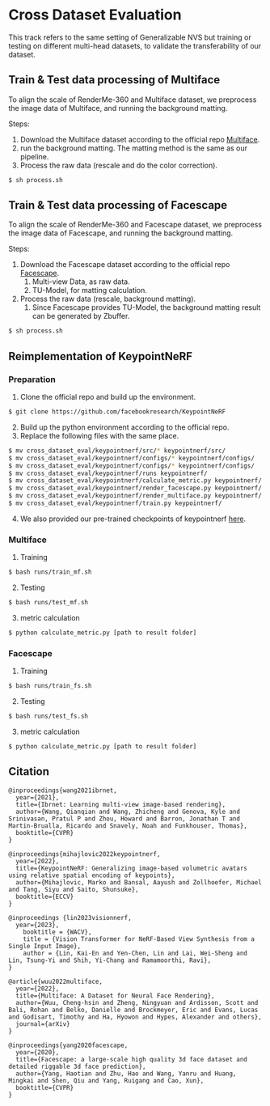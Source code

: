 # Cross Dataset Evaluation

This track refers to the same setting of Generalizable NVS but training or testing on different multi-head datasets, to validate the transferability of our dataset.


## Train & Test data processing of Multiface
To align the scale of RenderMe-360 and Multiface dataset, we preprocess the image data of Multiface, and running the background matting.

Steps:
1. Download the Multiface dataset according to the official repo [Multiface](https://github.com/facebookresearch/multiface).
2. run the background matting. The matting method is the same as our pipeline.
3. Process the raw data (rescale and do the color correction).
```sh
$ sh process.sh
```

## Train & Test data processing of Facescape
To align the scale of RenderMe-360 and Facescape dataset, we preprocess the image data of Facescape, and running the background matting.

Steps:
1. Download the Facescape dataset according to the official repo [Facescape](https://facescape.nju.edu.cn/Page_Download/).
   1. Multi-view Data, as raw data.
   2. TU-Model, for matting calculation.
2. Process the raw data (rescale, background matting).
   1. Since Facescape provides TU-Model, the background matting result can be generated by Zbuffer.
```sh
$ sh process.sh
```

## Reimplementation of KeypointNeRF

### Preparation

1. Clone the official repo and build up the environment.
```sh
$ git clone https://github.com/facebookresearch/KeypointNeRF
```
2. Build up the python environment according to the official repo.
3. Replace the following files with the same place. 
```sh
$ mv cross_dataset_eval/keypointnerf/src/* keypointnerf/src/
$ mv cross_dataset_eval/keypointnerf/configs/* keypointnerf/configs/
$ mv cross_dataset_eval/keypointnerf/configs/* keypointnerf/configs/
$ mv cross_dataset_eval/keypointnerf/runs keypointnerf/
$ mv cross_dataset_eval/keypointnerf/calculate_metric.py keypointnerf/
$ mv cross_dataset_eval/keypointnerf/render_facescape.py keypointnerf/
$ mv cross_dataset_eval/keypointnerf/render_multiface.py keypointnerf/
$ mv cross_dataset_eval/keypointnerf/train.py keypointnerf/
```
4. We also provided our pre-trained checkpoints of keypointnerf [here](https://drive.google.com/drive/folders/16I1YUafmA36eHUJg2bBiCknxCyoDCRMV?usp=sharing).

### Multiface

1. Training
```sh
$ bash runs/train_mf.sh
```

2. Testing
```sh
$ bash runs/test_mf.sh
```

3. metric calculation
```sh
$ python calculate_metric.py [path to result folder]
```

### Facescape

1. Training
```sh
$ bash runs/train_fs.sh
```

2. Testing
```sh
$ bash runs/test_fs.sh
```

3. metric calculation
```sh
$ python calculate_metric.py [path to result folder]
```

## Citation

```
@inproceedings{wang2021ibrnet,
  year={2021},
  title={Ibrnet: Learning multi-view image-based rendering},
  author={Wang, Qianqian and Wang, Zhicheng and Genova, Kyle and Srinivasan, Pratul P and Zhou, Howard and Barron, Jonathan T and Martin-Brualla, Ricardo and Snavely, Noah and Funkhouser, Thomas},
  booktitle={CVPR}
}
```
```
@inproceedings{mihajlovic2022keypointnerf,
  year={2022},
  title={KeypointNeRF: Generalizing image-based volumetric avatars using relative spatial encoding of keypoints},
  author={Mihajlovic, Marko and Bansal, Aayush and Zollhoefer, Michael and Tang, Siyu and Saito, Shunsuke},
  booktitle={ECCV}
}
```
```
@inproceedings {lin2023visionnerf,
  year={2023},
    booktitle = {WACV},
    title = {Vision Transformer for NeRF-Based View Synthesis from a Single Input Image},
    author = {Lin, Kai-En and Yen-Chen, Lin and Lai, Wei-Sheng and Lin, Tsung-Yi and Shih, Yi-Chang and Ramamoorthi, Ravi},
}
```
```
@article{wuu2022multiface,
  year={2022},
  title={Multiface: A Dataset for Neural Face Rendering},
  author={Wuu, Cheng-hsin and Zheng, Ningyuan and Ardisson, Scott and Bali, Rohan and Belko, Danielle and Brockmeyer, Eric and Evans, Lucas and Godisart, Timothy and Ha, Hyowon and Hypes, Alexander and others},
  journal={arXiv}
}
```
```
@inproceedings{yang2020facescape,
  year={2020},
  title={Facescape: a large-scale high quality 3d face dataset and detailed riggable 3d face prediction},
  author={Yang, Haotian and Zhu, Hao and Wang, Yanru and Huang, Mingkai and Shen, Qiu and Yang, Ruigang and Cao, Xun},
  booktitle={CVPR}
}
```